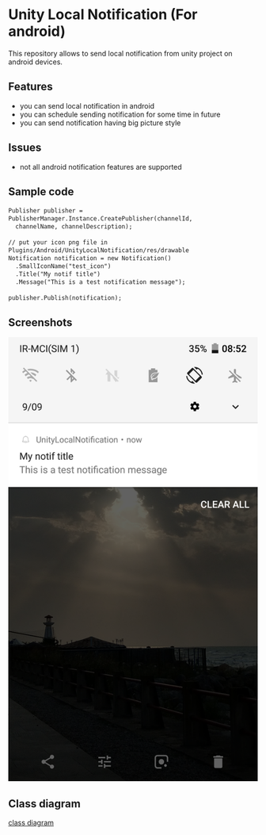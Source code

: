 # Unity Local Notification (For android)
This repository allows to send local notification from unity project
on android devices.

## Features
* you can send local notification in android
* you can schedule sending notification for some time in future
* you can send notification having big picture style

## Issues
* not all android notification features are supported

## Sample code
```
Publisher publisher = PublisherManager.Instance.CreatePublisher(channelId,
  channelName, channelDescription);

// put your icon png file in Plugins/Android/UnityLocalNotification/res/drawable
Notification notification = new Notification()
  .SmallIconName("test_icon")  
  .Title("My notif title")
  .Message("This is a test notification message");

publisher.Publish(notification);
```

## Screenshots
![Notification](/Documents/Screenshot_20180909-085228.png)

## Class diagram
[class diagram](/Documents/classDiagram.png)
